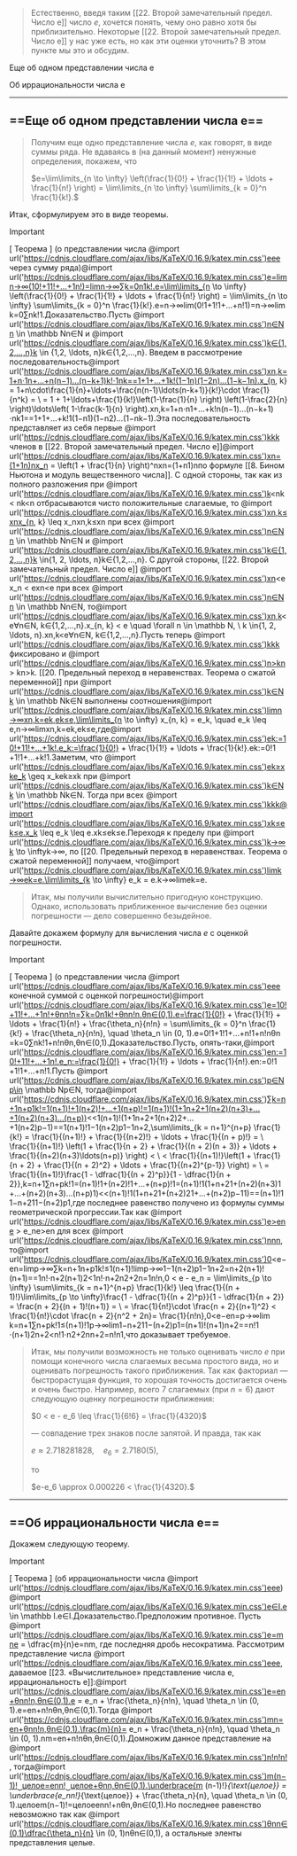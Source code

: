 > Естественно, введя таким [[22. Второй замечательный предел. Число е]] число $e$﻿, хочется понять, чему оно равно хотя бы приблизительно. Некоторые [[22. Второй замечательный предел. Число е]] у нас уже есть, но как эти оценки уточнить? В этом пункте мы это и обсудим.

Еще об одном представлении числа е

Об иррациональности числа е

---

## ==Еще об одном представлении числа е==

> Получим еще одно представление числа $e$﻿, как говорят, в виде суммы ряда. Не вдаваясь в (на данный момент) ненужные определения, покажем, что
> 
> $e=\lim\limits_{n \to \infty} \left(\frac{1}{0!} + \frac{1}{1!} + \ldots + \frac{1}{n!} \right) = \lim\limits_{n \to \infty} \sum\limits_{k = 0}^n \frac{1}{k!}.$

Итак, сформулируем это в виде теоремы.

> [!important]  
> [ Теорема ] (о представлении числа @import url('https://cdnjs.cloudflare.com/ajax/libs/KaTeX/0.16.9/katex.min.css')eee﻿ через сумму ряда)@import url('https://cdnjs.cloudflare.com/ajax/libs/KaTeX/0.16.9/katex.min.css')e=lim⁡n→∞(10!+11!+…+1n!)=lim⁡n→∞∑k=0n1k!.e=\lim\limits_{n \to \infty} \left(\frac{1}{0!} + \frac{1}{1!} + \ldots + \frac{1}{n!} \right) = \lim\limits_{n \to \infty} \sum\limits_{k = 0}^n \frac{1}{k!}.e=n→∞lim​(0!1​+1!1​+…+n!1​)=n→∞lim​k=0∑n​k!1​.Доказательство.Пусть @import url('https://cdnjs.cloudflare.com/ajax/libs/KaTeX/0.16.9/katex.min.css')n∈Nn \in \mathbb Nn∈N﻿ и @import url('https://cdnjs.cloudflare.com/ajax/libs/KaTeX/0.16.9/katex.min.css')k∈{1,2,…,n}k \in \{1,2, \ldots, n\}k∈{1,2,…,n}﻿. Введем в рассмотрение последовательность@import url('https://cdnjs.cloudflare.com/ajax/libs/KaTeX/0.16.9/katex.min.css')xn,k=1+n⋅1n+…+n(n−1)…(n−k+1)k!⋅1nk==1+1+…+1k!(1−1n)(1−2n)…(1−k−1n).x_{n, k} = 1+n\cdot\frac{1}{n}+\ldots+\frac{n(n-1)\ldots(n-k+1)}{k!}\cdot \frac{1}{n^k} = \\ = 1 + 1+\ldots+\frac{1}{k!}\left(1-\frac{1}{n} \right) \left(1-\frac{2}{n} \right)\ldots\left( 1-\frac{k-1}{n} \right).xn,k​=1+n⋅n1​+…+k!n(n−1)…(n−k+1)​⋅nk1​==1+1+…+k!1​(1−n1​)(1−n2​)…(1−nk−1​).Эта последовательность представляет из себя первые @import url('https://cdnjs.cloudflare.com/ajax/libs/KaTeX/0.16.9/katex.min.css')kkk﻿ членов в [[22. Второй замечательный предел. Число е]]@import url('https://cdnjs.cloudflare.com/ajax/libs/KaTeX/0.16.9/katex.min.css')xn=(1+1n)nx_n = \left(1 + \frac{1}{n} \right)^nxn​=(1+n1​)nпо формуле [[8. Бином Ньютона и модуль вещественного числа]]. С одной стороны, так как из полного разложения при @import url('https://cdnjs.cloudflare.com/ajax/libs/KaTeX/0.16.9/katex.min.css')k<nk < nk<n﻿ отбрасываются чисто положительные слагаемые, то @import url('https://cdnjs.cloudflare.com/ajax/libs/KaTeX/0.16.9/katex.min.css')xn,k≤xnx_{n, k} \leq x_nxn,k​≤xn​﻿ при всех @import url('https://cdnjs.cloudflare.com/ajax/libs/KaTeX/0.16.9/katex.min.css')n∈Nn \in \mathbb Nn∈N﻿ и @import url('https://cdnjs.cloudflare.com/ajax/libs/KaTeX/0.16.9/katex.min.css')k∈{1,2,…,n}k \in\{1, 2, \ldots, n\}k∈{1,2,…,n}﻿. С другой стороны, [[22. Второй замечательный предел. Число е]] @import url('https://cdnjs.cloudflare.com/ajax/libs/KaTeX/0.16.9/katex.min.css')xn<ex_n < exn​<e﻿ при всех @import url('https://cdnjs.cloudflare.com/ajax/libs/KaTeX/0.16.9/katex.min.css')n∈Nn \in \mathbb Nn∈N﻿, то@import url('https://cdnjs.cloudflare.com/ajax/libs/KaTeX/0.16.9/katex.min.css')xn,k<e∀n∈N, k∈{1,2,…,n}.x_{n, k} < e \quad \forall n \in \mathbb N, \ k \in\{1, 2, \ldots, n\}.xn,k​<e∀n∈N, k∈{1,2,…,n}.Пусть теперь @import url('https://cdnjs.cloudflare.com/ajax/libs/KaTeX/0.16.9/katex.min.css')kkk﻿ фиксировано и @import url('https://cdnjs.cloudflare.com/ajax/libs/KaTeX/0.16.9/katex.min.css')n>kn > kn>k﻿. [[20. Предельный переход в неравенствах. Теорема о сжатой переменной]] при @import url('https://cdnjs.cloudflare.com/ajax/libs/KaTeX/0.16.9/katex.min.css')k∈Nk \in \mathbb Nk∈N﻿ выполнены соотношения@import url('https://cdnjs.cloudflare.com/ajax/libs/KaTeX/0.16.9/katex.min.css')lim⁡n→∞xn,k=ek,ek≤e,\lim\limits_{n \to \infty} x_{n, k} = e_k, \quad e_k \leq e,n→∞lim​xn,k​=ek​,ek​≤e,где@import url('https://cdnjs.cloudflare.com/ajax/libs/KaTeX/0.16.9/katex.min.css')ek:=10!+11!+…+1k!.e_k:=\frac{1}{0!} + \frac{1}{1!} + \ldots + \frac{1}{k!}.ek​:=0!1​+1!1​+…+k!1​.Заметим, что @import url('https://cdnjs.cloudflare.com/ajax/libs/KaTeX/0.16.9/katex.min.css')ek≥xke_k \geq x_kek​≥xk​﻿ при @import url('https://cdnjs.cloudflare.com/ajax/libs/KaTeX/0.16.9/katex.min.css')k∈Nk \in \mathbb Nk∈N﻿. Тогда при всех @import url('https://cdnjs.cloudflare.com/ajax/libs/KaTeX/0.16.9/katex.min.css')kkk﻿@import url('https://cdnjs.cloudflare.com/ajax/libs/KaTeX/0.16.9/katex.min.css')xk≤ek≤e.x_k \leq e_k \leq e.xk​≤ek​≤e.Переходя к пределу при @import url('https://cdnjs.cloudflare.com/ajax/libs/KaTeX/0.16.9/katex.min.css')k→∞k \to \inftyk→∞﻿, по [[20. Предельный переход в неравенствах. Теорема о сжатой переменной]] получаем, что@import url('https://cdnjs.cloudflare.com/ajax/libs/KaTeX/0.16.9/katex.min.css')lim⁡k→∞ek=e.\lim\limits_{k \to \infty} e_k = e.k→∞lim​ek​=e.  

> Итак, мы получили вычислительно пригодную конструкцию. Однако, использовать приближенное вычисление без оценки погрешности — дело совершенно безыдейное.

Давайте докажем формулу для вычисления числа $e$﻿ с оценкой погрешности.

> [!important]  
> [ Теорема ] (о представлении числа @import url('https://cdnjs.cloudflare.com/ajax/libs/KaTeX/0.16.9/katex.min.css')eee﻿ конечной суммой с оценкой погрешности)@import url('https://cdnjs.cloudflare.com/ajax/libs/KaTeX/0.16.9/katex.min.css')e=10!+11!+…+1n!+θnn!n=∑k=0n1k!+θnn!n,θn∈(0,1).e=\frac{1}{0!} + \frac{1}{1!} + \ldots + \frac{1}{n!} + \frac{\theta_n}{n!n} = \sum\limits_{k = 0}^n \frac{1}{k!} + \frac{\theta_n}{n!n}, \quad \theta_n \in (0, 1).e=0!1​+1!1​+…+n!1​+n!nθn​​=k=0∑n​k!1​+n!nθn​​,θn​∈(0,1).Доказательство.Пусть, опять-таки,@import url('https://cdnjs.cloudflare.com/ajax/libs/KaTeX/0.16.9/katex.min.css')en:=10!+11!+…+1n!.e_n:=\frac{1}{0!} + \frac{1}{1!} + \ldots + \frac{1}{n!}.en​:=0!1​+1!1​+…+n!1​.Пусть @import url('https://cdnjs.cloudflare.com/ajax/libs/KaTeX/0.16.9/katex.min.css')p∈Np\in \mathbb Np∈N﻿, тогда@import url('https://cdnjs.cloudflare.com/ajax/libs/KaTeX/0.16.9/katex.min.css')∑k=n+1n+p1k!=1(n+1)!+1(n+2)!+…+1(n+p)!=1(n+1)!(1+1n+2+1(n+2)(n+3)+…+1(n+2)(n+3)…(n+p))<<1(n+1)!(1+1n+2+1(n+2)2+…+1(n+2)p−1)==1(n+1)!1−1(n+2)p1−1n+2,\sum\limits_{k = n+1}^{n+p} \frac{1}{k!} = \frac{1}{(n+1)!} + \frac{1}{(n+2)!} + \ldots + \frac{1}{(n + p)!} = \\ \frac{1}{(n+1)!} \left(1 + \frac{1}{n + 2} + \frac{1}{(n + 2)(n + 3)} + \ldots + \frac{1}{(n+2)(n+3)\ldots(n+p)} \right) < \\ < \frac{1}{(n+1)!}\left(1 + \frac{1}{n + 2} + \frac{1}{(n + 2)^2} + \ldots + \frac{1}{(n+2)^{p-1}} \right) = \\ = \frac{1}{(n+1)!}\frac{1 - \dfrac{1}{(n + 2)^p}}{1 - \dfrac{1}{n + 2}},k=n+1∑n+p​k!1​=(n+1)!1​+(n+2)!1​+…+(n+p)!1​=(n+1)!1​(1+n+21​+(n+2)(n+3)1​+…+(n+2)(n+3)…(n+p)1​)<<(n+1)!1​(1+n+21​+(n+2)21​+…+(n+2)p−11​)==(n+1)!1​1−n+21​1−(n+2)p1​​,где последнее равенство получено из формулы суммы геометрической прогрессии.Так как @import url('https://cdnjs.cloudflare.com/ajax/libs/KaTeX/0.16.9/katex.min.css')e>ene > e_ne>en​﻿ для всех @import url('https://cdnjs.cloudflare.com/ajax/libs/KaTeX/0.16.9/katex.min.css')nnn﻿, то@import url('https://cdnjs.cloudflare.com/ajax/libs/KaTeX/0.16.9/katex.min.css')0<e−en=lim⁡p→∞∑k=n+1n+p1k!≤1(n+1)!lim⁡p→∞1−1(n+2)p1−1n+2=n+2(n+1)!(n+1)==1n!⋅n+2(n+1)2<1n!⋅n+2n2+2n=1n!n,0 < e - e_n = \lim\limits_{p \to \infty} \sum\limits_{k = n+1}^{n+p} \frac{1}{k!} \leq \frac{1}{(n + 1)!}\lim\limits_{p \to \infty}\frac{1 - \dfrac{1}{(n + 2)^p}}{1 - \dfrac{1}{n + 2}} = \frac{n + 2}{(n + 1)!(n+1)} = \\ = \frac{1}{n!}\cdot \frac{n + 2}{(n+1)^2} < \frac{1}{n!}\cdot \frac{n + 2}{n^2 + 2n}= \frac{1}{n!n},0<e−en​=p→∞lim​k=n+1∑n+p​k!1​≤(n+1)!1​p→∞lim​1−n+21​1−(n+2)p1​​=(n+1)!(n+1)n+2​==n!1​⋅(n+1)2n+2​<n!1​⋅n2+2nn+2​=n!n1​,что доказывает требуемое.  

> Итак, мы получили возможность не только оценивать число $e$﻿ при помощи конечного числа слагаемых весьма простого вида, но и оценивать погрешность такого приближения. Так как факториал — быстрорастущая функция, то хорошая точность достигается очень и очень быстро. Например, всего 7 слагаемых (при $n=6)$﻿ дают следующую оценку погрешности приближения:
> 
> $0 < e - e_6 \leq \frac{1}{6!6} = \frac{1}{4320}$
> 
> — совпадение трех знаков после запятой. И правда, так как
> 
> $e \approx 2.718281828, \quad e_6=2.7180(5),$
> 
> то
> 
> $e-e_6 \approx 0.000226 < \frac{1}{4320}.$

---

## ==Об иррациональности числа е==

Докажем следующую теорему.

> [!important]  
> [ Теорема ] (об иррациональности числа @import url('https://cdnjs.cloudflare.com/ajax/libs/KaTeX/0.16.9/katex.min.css')eee﻿)@import url('https://cdnjs.cloudflare.com/ajax/libs/KaTeX/0.16.9/katex.min.css')e∈I.e \in \mathbb I.e∈I.Доказательство.Предположим противное. Пусть @import url('https://cdnjs.cloudflare.com/ajax/libs/KaTeX/0.16.9/katex.min.css')e=mne = \dfrac{m}{n}e=nm​﻿, где последняя дробь несократима. Рассмотрим представление числа @import url('https://cdnjs.cloudflare.com/ajax/libs/KaTeX/0.16.9/katex.min.css')eee﻿, даваемое [[23. «Вычислительное» представление числа e, иррациональность е]]:@import url('https://cdnjs.cloudflare.com/ajax/libs/KaTeX/0.16.9/katex.min.css')e=en+θnn!n,θn∈(0,1).e = e_n + \frac{\theta_n}{n!n}, \quad \theta_n \in (0, 1).e=en​+n!nθn​​,θn​∈(0,1).Тогда @import url('https://cdnjs.cloudflare.com/ajax/libs/KaTeX/0.16.9/katex.min.css')mn=en+θnn!n,θn∈(0,1).\frac{m}{n}= e_n + \frac{\theta_n}{n!n}, \quad \theta_n \in (0, 1).nm​=en​+n!nθn​​,θn​∈(0,1).Домножим данное представление на @import url('https://cdnjs.cloudflare.com/ajax/libs/KaTeX/0.16.9/katex.min.css')n!n!n!﻿, тогда@import url('https://cdnjs.cloudflare.com/ajax/libs/KaTeX/0.16.9/katex.min.css')m(n−1)!⏟целоe=enn!⏟целое+θnn,θn∈(0,1).\underbrace{m (n-1)!}_{\text{целоe}} = \underbrace{e_nn!}_{\text{целое}} + \frac{\theta_n}{n}, \quad \theta_n \in (0, 1).целоem(n−1)!​​=целоеen​n!​​+nθn​​,θn​∈(0,1).Но последнее равенство невозможно так как @import url('https://cdnjs.cloudflare.com/ajax/libs/KaTeX/0.16.9/katex.min.css')θnn∈(0,1)\dfrac{\theta_n}{n} \in (0, 1)nθn​​∈(0,1)﻿, а остальные эленты представления целые.